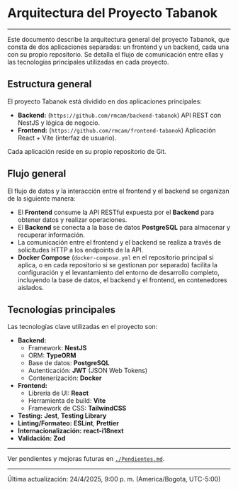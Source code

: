 # Arquitectura del Proyecto Tabanok

---

Este documento describe la arquitectura general del proyecto Tabanok, que consta de dos aplicaciones separadas: un frontend y un backend, cada una con su propio repositorio. Se detalla el flujo de comunicación entre ellas y las tecnologías principales utilizadas en cada proyecto.

## Estructura general

El proyecto Tabanok está dividido en dos aplicaciones principales:

*   **Backend:** (`https://github.com/rmcam/backend-tabanok`) API REST con NestJS y lógica de negocio.
*   **Frontend:** (`https://github.com/rmcam/frontend-tabanok`) Aplicación React + Vite (interfaz de usuario).

Cada aplicación reside en su propio repositorio de Git.

## Flujo general

El flujo de datos y la interacción entre el frontend y el backend se organizan de la siguiente manera:

*   El **Frontend** consume la API RESTful expuesta por el **Backend** para obtener datos y realizar operaciones.
*   El **Backend** se conecta a la base de datos **PostgreSQL** para almacenar y recuperar información.
*   La comunicación entre el frontend y el backend se realiza a través de solicitudes HTTP a los endpoints de la API.
*   **Docker Compose** (`docker-compose.yml` en el repositorio principal si aplica, o en cada repositorio si se gestionan por separado) facilita la configuración y el levantamiento del entorno de desarrollo completo, incluyendo la base de datos, el backend y el frontend, en contenedores aislados.

## Tecnologías principales

Las tecnologías clave utilizadas en el proyecto son:

*   **Backend:**
    *   Framework: **NestJS**
    *   ORM: **TypeORM**
    *   Base de datos: **PostgreSQL**
    *   Autenticación: **JWT** (JSON Web Tokens)
    *   Contenerización: **Docker**
*   **Frontend:**
    *   Librería de UI: **React**
    *   Herramienta de build: **Vite**
    *   Framework de CSS: **TailwindCSS**
*   **Testing:** **Jest**, **Testing Library**
*   **Linting/Formateo:** **ESLint**, **Prettier**
*   **Internacionalización:** **react-i18next**
*   **Validación:** **Zod**

---

Ver pendientes y mejoras futuras en [`./Pendientes.md`](./Pendientes.md).

---

Última actualización: 24/4/2025, 9:00 p. m. (America/Bogota, UTC-5:00)
